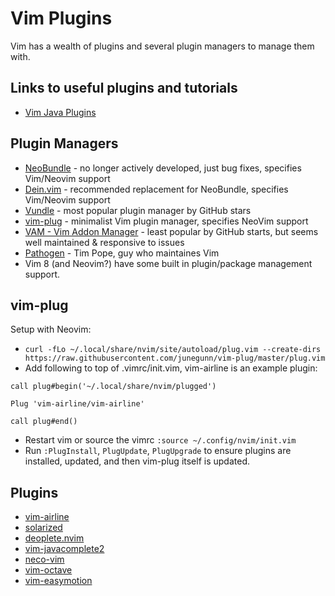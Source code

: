 # Vim Plugins

Vim has a wealth of plugins and several plugin managers to manage them with.

## Links to useful plugins and tutorials

* [Vim Java Plugins](https://spacevim.org/use-vim-as-a-java-ide/)

## Plugin Managers

* [NeoBundle](https://github.com/Shougo/neobundle.vim) - no longer actively developed, just bug fixes, specifies Vim/Neovim support
* [Dein.vim](https://github.com/Shougo/dein.vim) - recommended replacement for NeoBundle, specifies Vim/Neovim support
* [Vundle](https://github.com/VundleVim/Vundle.vim) - most popular plugin manager by GitHub stars
* [vim-plug](https://github.com/junegunn/vim-plug) - minimalist Vim plugin manager, specifies NeoVim support
* [VAM - Vim Addon Manager](https://github.com/MarcWeber/vim-addon-manager) - least popular by GitHub starts, but seems well maintained & responsive to issues
* [Pathogen](https://github.com/tpope/vim-pathogen) - Tim Pope, guy who maintaines Vim
* Vim 8 (and Neovim?) have some built in plugin/package management support.

## vim-plug

Setup with Neovim:

* `curl -fLo ~/.local/share/nvim/site/autoload/plug.vim --create-dirs https://raw.githubusercontent.com/junegunn/vim-plug/master/plug.vim`
* Add following to top of .vimrc/init.vim, vim-airline is an example plugin:

```vim
call plug#begin('~/.local/share/nvim/plugged')

Plug 'vim-airline/vim-airline'

call plug#end()
```

* Restart vim or source the vimrc `:source ~/.config/nvim/init.vim`
* Run `:PlugInstall`, `PlugUpdate`, `PlugUpgrade` to ensure plugins are installed, updated, and then vim-plug itself is updated.

## Plugins

* [vim-airline](https://github.com/vim-airline/vim-airline)
* [solarized](https://github.com/altercation/vim-colors-solarized)
* [deoplete.nvim](https://github.com/Shougo/deoplete.nvim)
* [vim-javacomplete2](https://github.com/artur-shaik/vim-javacomplete2)
* [neco-vim](https://github.com/Shougo/neco-vim)
* [vim-octave](https://github.com/jvirtanen/vim-octave)
* [vim-easymotion](https://github.com/easymotion/vim-easymotion)